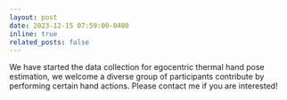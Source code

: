 ```yaml
---
layout: post
date: 2023-12-15 07:59:00-0400
inline: true
related_posts: false
---
```


We have started the data collection for egocentric thermal hand pose estimation, we welcome a diverse group of participants contribute by performing certain hand actions. Please contact me if you are interested!